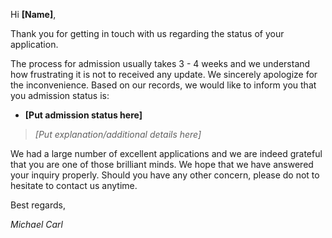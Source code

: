 Hi **[Name]**,

Thank you for getting in touch with us regarding the status of your application.

The process for admission usually takes 3 - 4 weeks and we understand how frustrating it is not to received any update. We sincerely apologize for the inconvenience. 
Based on our records, we would like to inform you that you admission status is:

- **[Put admission status here]**
> *[Put explanation/additional details here]*

We had a large number of excellent applications and we are indeed grateful that you are one of those brilliant minds. We hope that we have answered your inquiry properly.
Should you have any other concern, please do not to hesitate to contact us anytime. 

Best regards,

*Michael Carl*
